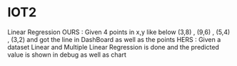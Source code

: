 # IOT2

Linear Regression 
OURS : Given 4 points in x,y like below (3,8) , (9,6) , (5,4) , (3,2) and got the line in DashBoard as well as the points 
HERS : Given a dataset Linear and Multiple Linear Regression is done and the predicted value is shown in debug as well as chart 

